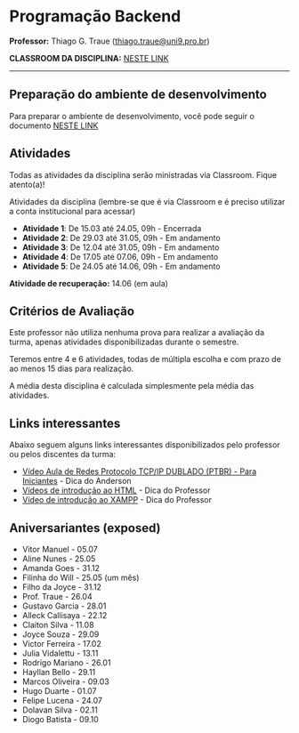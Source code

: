 # Programação Backend

**Professor:** Thiago G. Traue (thiago.traue@uni9.pro.br)

**CLASSROOM DA DISCIPLINA:** [NESTE LINK](https://classroom.google.com/c/NDY1OTg2MzY1MTU0?cjc=7vt44ev)

---

## Preparação do ambiente de desenvolvimento

Para preparar o ambiente de desenvolvimento, você pode seguir o documento [NESTE LINK](https://docs.google.com/document/d/1MuIPfxMHEaPD1TfmITMlK0Co7eYWwvQ6uEHKuny7SAc/edit?usp=sharing)

## Atividades

Todas as atividades da disciplina serão ministradas via Classroom. Fique atento(a)!

Atividades da disciplina (lembre-se que é via Classroom e é preciso utilizar a conta institucional para acessar)

- **Atividade 1**: De 15.03 até 24.05, 09h - Encerrada
- **Atividade 2**: De 29.03 até 31.05, 09h - Em andamento
- **Atividade 3**: De 12.04 até 31.05, 09h - Em andamento
- **Atividade 4**: De 17.05 até 07.06, 09h - Em andamento
- **Atividade 5**: De 24.05 até 14.06, 09h - Em andamento

**Atividade de recuperação:** 14.06 (em aula)

## Critérios de Avaliação

Este professor não utiliza nenhuma prova para realizar a avaliação da turma, apenas atividades disponibilizadas durante o semestre. 

Teremos entre 4 e 6 atividades, todas de múltipla escolha e com prazo de ao menos 15 dias para realização.

A média desta disciplina é calculada simplesmente pela média das atividades.

## Links interessantes

Abaixo seguem alguns links interessantes disponibilizados pelo professor ou pelos discentes da turma:

- [Vídeo Aula de Redes Protocolo TCP/IP DUBLADO (PTBR) - Para Iniciantes](https://www.youtube.com/watch?v=aclH6Wf4f44) - Dica do Anderson
- [Vídeos de introdução ao HTML](https://www.youtube.com/watch?v=1LJGQb_pn6k) - Dica do Professor
- [Vídeo de introdução ao XAMPP](https://www.youtube.com/watch?v=L-0prC44hbY) - Dica do Professor

## Aniversariantes (exposed)

- Vitor Manuel - 05.07
- Aline Nunes - 25.05
- Amanda Goes - 31.12
- Filinha do Will - 25.05 (um mês)
- Filho da Joyce - 31.12
- Prof. Traue - 26.04
- Gustavo Garcia - 28.01
- Alleck Callisaya - 22.12
- Claiton Silva - 11.08
- Joyce Souza - 29.09
- Victor Ferreira - 17.02
- Julia Vidalettu - 13.11
- Rodrigo Mariano - 26.01
- Hayllan Bello - 29.11
- Marcos Oliveira - 09.03
- Hugo Duarte - 01.07
- Felipe Lucena - 24.07
- Dolavan Silva - 02.11
- Diogo Batista - 09.10
